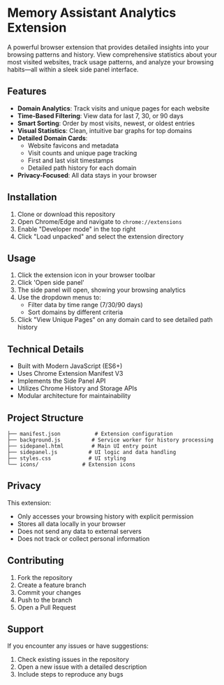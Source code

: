 # Memory Assistant Analytics Extension

A powerful browser extension that provides detailed insights into your browsing patterns and history. View comprehensive statistics about your most visited websites, track usage patterns, and analyze your browsing habits—all within a sleek side panel interface.

## Features

- **Domain Analytics**: Track visits and unique pages for each website
- **Time-Based Filtering**: View data for last 7, 30, or 90 days
- **Smart Sorting**: Order by most visits, newest, or oldest entries
- **Visual Statistics**: Clean, intuitive bar graphs for top domains
- **Detailed Domain Cards**:
  - Website favicons and metadata
  - Visit counts and unique page tracking
  - First and last visit timestamps
  - Detailed path history for each domain
- **Privacy-Focused**: All data stays in your browser

## Installation

1. Clone or download this repository
2. Open Chrome/Edge and navigate to `chrome://extensions`
3. Enable "Developer mode" in the top right
4. Click "Load unpacked" and select the extension directory

## Usage

1. Click the extension icon in your browser toolbar 
2. Click 'Open side panel'
3. The side panel will open, showing your browsing analytics
4. Use the dropdown menus to:
   - Filter data by time range (7/30/90 days)
   - Sort domains by different criteria
5. Click "View Unique Pages" on any domain card to see detailed path history

## Technical Details

- Built with Modern JavaScript (ES6+)
- Uses Chrome Extension Manifest V3
- Implements the Side Panel API
- Utilizes Chrome History and Storage APIs
- Modular architecture for maintainability

## Project Structure

```
├── manifest.json           # Extension configuration
├── background.js          # Service worker for history processing
├── sidepanel.html         # Main UI entry point
├── sidepanel.js          # UI logic and data handling
├── styles.css            # UI styling
└── icons/              # Extension icons
```

## Privacy

This extension:
- Only accesses your browsing history with explicit permission
- Stores all data locally in your browser
- Does not send any data to external servers
- Does not track or collect personal information

## Contributing

1. Fork the repository
2. Create a feature branch
3. Commit your changes
4. Push to the branch
5. Open a Pull Request

## Support

If you encounter any issues or have suggestions:
1. Check existing issues in the repository
2. Open a new issue with a detailed description
3. Include steps to reproduce any bugs